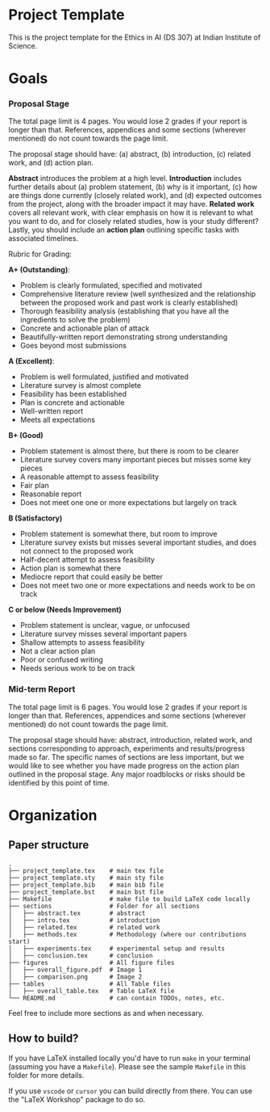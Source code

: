 # Project Template 

This is the project template for the Ethics in AI (DS 307) at Indian Institute of Science. 


# Goals

### Proposal Stage 

The total page limit is 4 pages. You would lose 2 grades if your report is longer than that. 
References, appendices and some sections (wherever mentioned) do not count towards the page limit. 

The proposal stage should have: (a) abstract, (b) introduction, (c) related work, and (d) action plan.

**Abstract** introduces the problem at a high level. **Introduction** 
includes further details about (a) problem statement, 
(b) why is it important, (c) how are things done currently (closely related work),
and (d) expected outcomes from the project, along with the broader impact it may have.
**Related work** covers all relevant work, with clear emphasis on how it is relevant to what you want to do, 
and for closely related studies, how is your study different?
Lastly, you should include an **action plan** outlining 
specific tasks with associated timelines.



Rubric for Grading:

**A+ (Outstanding)**:
- Problem is clearly formulated, specified and motivated
- Comprehensive literature review (well synthesized and the relationship between the proposed work and past work is clearly established)
- Thorough feasibility analysis (establishing that you have all the ingredients to solve the problem)
- Concrete and actionable plan of attack
- Beautifully-written report demonstrating strong understanding  
- Goes beyond most submissions


**A (Excellent)**:
- Problem is well formulated, justified and motivated
- Literature survey is almost complete 
- Feasibility has been established 
- Plan is  concrete and actionable 
- Well-written report 
- Meets all expectations


**B+ (Good)**
- Problem statement is almost there, but there is room to be clearer
- Literature survey covers many important pieces but misses some key pieces
- A reasonable attempt to assess feasibility
- Fair plan 
- Reasonable report 
- Does not meet one one or more expectations but largely on track



**B (Satisfactory)**
- Problem statement is somewhat there, but room to improve 
- Literature survey exists but misses several important studies, and does not connect to the proposed work
- Half-decent attempt to assess feasibility 
- Action plan is somewhat there 
- Mediocre report that could easily be better 
- Does not meet two one or more expectations and needs work to be on track 



**C or below (Needs Improvement)**
- Problem statement is unclear, vague, or unfocused 
- Literature survey misses several important papers
- Shallow attempts to assess feasibility  
- Not a clear action plan
- Poor or confused writing 
- Needs serious work to be on track



### Mid-term Report

The total page limit is 6 pages. You would lose 2 grades if your report is longer than that. 
References, appendices and some sections (wherever mentioned) do not count towards the page limit. 

The proposal stage should have:  abstract,  introduction,  related work, and 
sections corresponding to approach, experiments and results/progress made so far. 
The specific names of sections are less important, 
but 
we would like to see whether you have made progress 
on the action plan outlined in the proposal stage. 
Any major roadblocks or risks should be identified by this point of time.  



# Organization


## Paper structure

    .
    ├── project_template.tex    # main tex file 
    ├── project_template.sty    # main sty file 
    ├── project_template.bib    # main bib file
    ├── project_template.bst    # main bst file
    ├── Makefile                # make file to build LaTeX code locally
    ├── sections                # Folder for all sections 
    │   ├── abstract.tex        # abstract
    │   ├── intro.tex           # introduction
    │   ├── related.tex         # related work
    │   ├── methods.tex         # Methodology (where our contributions start)
    │   ├── experiments.tex     # experimental setup and results 
    │   ├── conclusion.tex      # conclusion 
    ├── figures                 # All figure files
    │   ├── overall_figure.pdf  # Image 1
    │   ├── comparison.png      # Image 2
    ├── tables                  # All Table files
    │   ├── overall_table.tex   # Table LaTeX file
    └── README.md               # can contain TODOs, notes, etc.


Feel free to include more sections as and when necessary.

## How to build?

If you have LaTeX installed locally you'd have to run `make` in your terminal (assuming you have a `Makefile`). Please see the sample `Makefile` in this folder for more details.

If you use `vscode` or `cursor` you can build directly from there. You can use the "LaTeX Workshop" package to do so.
